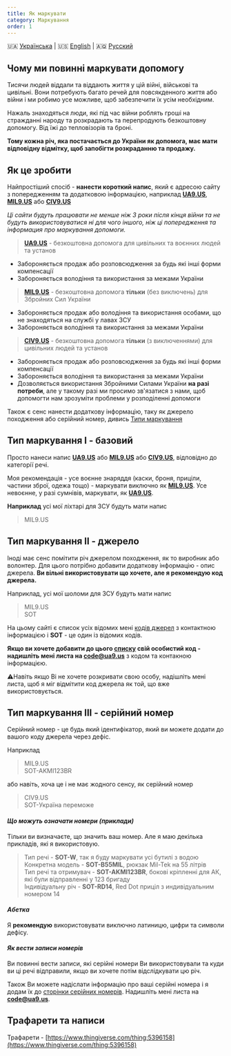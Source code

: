 ```yaml
---
title: Як маркувати
category: Маркування
order: 1
---
```


🇺🇦 [Українська](/mark/mark)  \|  🇺🇸 [English](/mark/mark_en)  \|  🇦🇶 [Русский](/mark/mark_ru)


## Чому ми повинні маркувати допомогу

Тисячи людей віддали та віддають життя у цій війні, військові та цивільні. Вони потребують багато речей для повсякденного життя або війни і ми робимо усе можливе, щоб забезпечити їх усім необхідним.

Нажаль знаходяться люди, які під час війни роблять гроші на стражданні народу та розкрадають та перепродують безкоштовну допомогу. Від їжі до тепловізорів та броні.

**Тому кожна річ, яка постачається до України як допомога, має мати відповідну відмітку, щоб запобігти розкраданню та продажу.**

## Як це зробити

Найпростіший спосіб - **нанести короткий напис**, який є адресою сайту з попередженням та додатковою інформацією, наприклад **[UA9.US](/alert/generic)**, **[MIL9.US](/alert/military)** або **[CIV9.US](/alert/civil)**   

_Ці сайти будуть працювати не менше ніж 3 роки після кінця війни та не будуть використовуватися ні для чого іншого, ніж ці попередження та інформация про маркування допомоги._

> **[UA9.US](/alert/generic)** - безкоштовна допомога для цивільних та воєнних людей та установ
- Забороняється продаж або розповсюдження за будь які інші форми компенсації
- Забороняється володіння та використання за межами України

> **[MIL9.US](/alert/military)** - безкоштовна допомога **тільки** (без виключень) для Збройних Сил України  
- Забороняється продаж або володіння та використання особами, що не знаходяться на службі у лавах ЗСУ
- Забороняється володіння та використання за межами України


> **[CIV9.US](/alert/civil)** - безкоштовна допомога **тільки** (з виключеннями) для цивільних людей та установ
- Забороняється продаж або розповсюдження за будь які інші форми компенсації
- Забороняється володіння та використання за межами України
- Дозволяється використання Збройними Силами України **на разі потреби**, але у такому разі ми просимо зв'язатися з нами, щоб допомогти нам зрозуміти проблеми у розподіленні допомоги

Також є сенс нанести додаткову інформацію, таку як джерело походження або серійний номер, дивись [Типи маркування](#types)

## Тип маркування I - базовий

Просто нанеси напис **[UA9.US](/alert/generic)** або **[MIL9.US](/alert/military)** або **[CIV9.US](/alert/civil)**, відповідно до категорії речі.

Моя рекомендація - усе воєнне знаряддя (каски, броня, приціли, частини зброї, одежа тощо) - маркувати виключно як **[MIL9.US](/alert/military)**. Усе невоєнне, у разі сумнівів, маркувати, як **[UA9.US](/alert/generic)**.

**Наприклад** усі мої ліхтарі для ЗСУ будуть мати напис 
> MIL9.US

## Тип маркування II - джерело

Іноді має сенс помітити річ джерелом походження, як то виробник або волонтер. Для цього потрібно добавити додаткову інформацію - опис джерела. **Ви вільні використовувати що хочете, але я рекомендую код джерела.**

Наприклад, усі мої шоломи для ЗСУ будуть мати напис
>MIL9.US  
>SOT


На цьому сайті є список усіх відомих мені [кодів джерел](/mark/sources) з контактною інформацією і **SOT** - це один із відомих кодів.

**Якщо ви хочете добавити до цього [списку](/mark/sources) свій особистий код - надишліть мені листа на [code@ua9.us](mailto:code@ua9.us)** з кодом та контакною інформацією.

⚠️Навіть якщо Ві не хочете розкривати свою особу, надішліть мені листа, щоб я міг відмітити код джерела як той, що вже використовується.


## Тип маркування III - серійний номер

Серійний номер - це будь який ідентифікатор, який ви можете додати до вашого коду джерела через дефіс. 

Наприклад
> MIL9.US  
> SOT-AKMI123BR

або навіть, хоча це і не має жодного сенсу, як серійний номер
> CIV9.US  
> SOT-Україна переможе  
  
#### _Що можуть означати номери (приклади)_

Тільки ви визначаєте, що значить ваш номер. Але я маю декілька прикладів, які я використовую.

> Тип речі - **SOT-W**, так я буду маркувати усі бутилі з водою  
> Конкретна модель - **SOT-B55MIL**, рюкзак Mil-Tek на 55 літрів  
> Тип речі та отримувач - **SOT-AKMI123BR**, бокові кріпленні для АК, які були відправленні у 123 бригаду  
> Індивідуальну річ - **SOT-RD14**, Red Dot приціл з индивідуальним номером 14
  
#### _Абетка_

Я **рекомендую** використовувати виключно латиницю, цифри та символи дефісу.
  
#### _Як вести записи номерів_

Ви повинні вести записи, які серійні номери Ви використовували та куди ви ці речі відправили, якщо ви хочете потім відслідкувати цю річ.

Також Ви можете надіслати інформацію про ваші серійні номера і я додам їх до [сторінки серійних номерів](/mark/serials). Надишліть мені листа на **[code@ua9.us](mailto:code@ua9.us)**.


## Трафарети та написи

Трафарети - [https://www.thingiverse.com/thing:5396158](https://www.thingiverse.com/thing:5396158)

